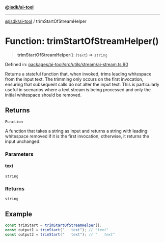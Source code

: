 [**@isdk/ai-tool**](../README.md)

***

[@isdk/ai-tool](../globals.md) / trimStartOfStreamHelper

# Function: trimStartOfStreamHelper()

> **trimStartOfStreamHelper**(): (`text`) => `string`

Defined in: [packages/ai-tool/src/utils/stream/ai-stream.ts:90](https://github.com/isdk/ai-tool.js/blob/6a89194ac34437a1bc58f7ec590cd22976939ca6/src/utils/stream/ai-stream.ts#L90)

Returns a stateful function that, when invoked, trims leading whitespace
from the input text. The trimming only occurs on the first invocation, ensuring that
subsequent calls do not alter the input text. This is particularly useful in scenarios
where a text stream is being processed and only the initial whitespace should be removed.

## Returns

`Function`

A function that takes a string as input and returns a string
with leading whitespace removed if it is the first invocation; otherwise, it returns the input unchanged.

### Parameters

#### text

`string`

### Returns

`string`

## Example

```ts
const trimStart = trimStartOfStreamHelper();
const output1 = trimStart("   text"); // "text"
const output2 = trimStart("   text"); // "   text"
```
